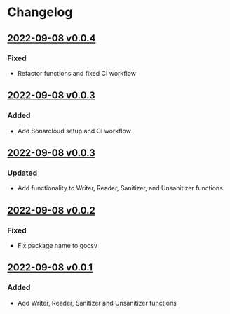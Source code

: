 # Changelog

## [2022-09-08 v0.0.4](https://github.com/sabitaneupane/gocsv/pull/5)
### Fixed
- Refactor functions and fixed CI workflow

## [2022-09-08 v0.0.3](https://github.com/sabitaneupane/gocsv/pull/4)
### Added
- Add Sonarcloud setup and CI workflow

## [2022-09-08 v0.0.3](https://github.com/sabitaneupane/gocsv/pull/3)
### Updated
- Add functionality to Writer, Reader, Sanitizer, and Unsanitizer functions

## [2022-09-08 v0.0.2](https://github.com/sabitaneupane/gocsv/pull/2)
### Fixed
- Fix package name to gocsv

## [2022-09-08 v0.0.1](https://github.com/sabitaneupane/gocsv/pull/1)
### Added
- Add Writer, Reader, Sanitizer and Unsanitizer functions

